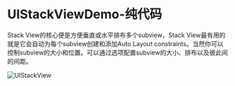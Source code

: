 # UIStackViewDemo-纯代码
Stack View的核心便是方便垂直或水平排布多个subview，Stack View最有用的就是它会自动为每个subview创建和添加Auto Layout constraints。当然你可以控制subview的大小和位置。可以通过选项配置subview的大小、排布以及彼此间的间距。


![UIStackView](http://img.blog.csdn.net/20160415141854946)
